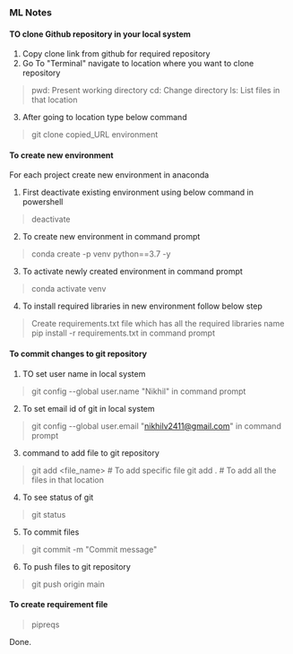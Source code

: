 ### ML Notes

#### TO clone Github repository in your local system
1) Copy clone link from github for required repository
2) Go To "Terminal" navigate to location where you want to clone repository
> pwd: Present working directory
> cd: Change directory
> ls: List files in that location
3) After going to location type below command
> git clone copied_URL
environment
#### To create new environment  
For each project create new environment in anaconda
1) First deactivate existing environment using below command in powershell
> deactivate
2) To create new environment in command prompt
> conda create -p venv python==3.7 -y
3) To activate newly created environment in command prompt
> conda activate venv
4) To install required libraries in new environment follow below step
> Create requirements.txt file which has all the required libraries name
> pip install -r requirements.txt in command prompt

#### To commit changes to git repository
1) TO set user name in local system
> git config --global user.name "Nikhil" in command prompt
2) To set email id of git in local system
> git config --global user.email "nikhilv2411@gmail.com" in command prompt
3) command to add file to git repository
> git add <file_name> # To add specific file
> git add . # To add all the files in that location 
4) To see status of git
> git status
5) To commit files
> git commit -m "Commit message"
6) To push files to git repository
> git push origin main

#### To create requirement file
> pipreqs

Done.
